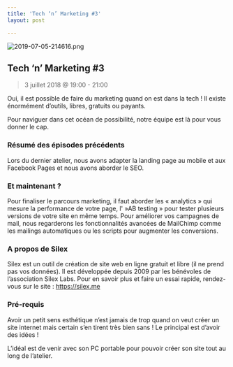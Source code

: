 ```yaml
---
title: 'Tech ‘n’ Marketing #3'
layout: post

---
```

![2019-07-05-214616.png](http://lexoyo.me/silexlabs.org//assets/2019-07-05-214616.png)

## Tech ‘n’ Marketing #3

> 3 juillet 2018 @ 19:00 - 21:00

Oui, il est possible de faire du marketing quand on est dans la tech ! Il existe énormément d’outils, libres, gratuits ou payants.

Pour naviguer dans cet océan de possibilité, notre équipe est là pour vous donner le cap.

<!--more-->

### Résumé des épisodes précédents

Lors du dernier atelier, nous avons adapter la landing page au mobile et aux Facebook Pages et nous avons aborder le SEO.

### Et maintenant ?

Pour finaliser le parcours marketing, il faut aborder les « analytics » qui mesure la performance de votre page, l' »AB testing » pour tester plusieurs versions de votre site en même temps. Pour améliorer vos campagnes de mail, nous regarderons les fonctionnalités avancées de MailChimp comme les mailings automatiques ou les scripts pour augmenter les conversions.

### A propos de Silex

Silex est un outil de création de site web en ligne gratuit et libre (il ne prend pas vos données). Il est développée depuis 2009 par les bénévoles de l’association Silex Labs. Pour en savoir plus et faire un essai rapide, rendez-vous sur le site : https://silex.me

### Pré-requis

Avoir un petit sens esthétique n’est jamais de trop quand on veut créer un site internet mais certain s’en tirent très bien sans ! Le principal est d’avoir des idées !

L’idéal est de venir avec son PC portable pour pouvoir créer son site tout au long de l’atelier.